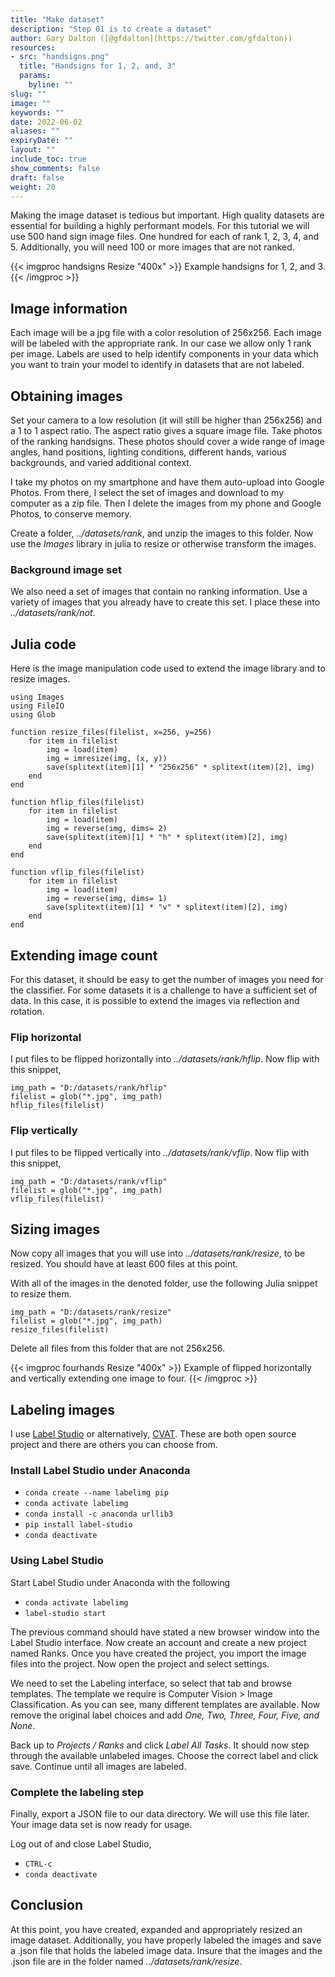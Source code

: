 ```yaml
---
title: "Make dataset"
description: "Step 01 is to create a dataset"
author: Gary Dalton ([@gfdalton](https://twitter.com/gfdalton))
resources:
- src: "handsigns.png"
  title: "Handsigns for 1, 2, and, 3"
  params:
    byline: ""
slug: ""
image: ""
keywords: ""
date: 2022-06-02
aliases: ""
expiryDate: ""
layout: ""
include_toc: true
show_comments: false
draft: false
weight: 20
---
```


Making the image dataset is tedious but important. High quality datasets are essential for building a highly performant models. For this tutorial we will use 500 hand sign image files. One hundred for each of rank 1, 2, 3, 4, and 5. Additionally, you will need 100 or more images that are not ranked.

{{< imgproc handsigns Resize "400x" >}}
Example handsigns for 1, 2, and 3.
{{< /imgproc >}}

## Image information

Each image will be a jpg file with a color resolution of 256x256. Each image will be labeled with the appropriate rank. In our case we allow only 1 rank per image. Labels are used to help identify components in your data which you want to train your model to identify in datasets that are not labeled.

## Obtaining images

Set your camera to a low resolution (it will still be higher than 256x256) and a 1 to 1 aspect ratio. The aspect ratio gives a square image file. Take photos of the ranking handsigns. These photos should cover a wide range of image angles, hand positions, lighting conditions, different hands, various backgrounds, and varied additional context.

I take my photos on my smartphone and have them auto-upload into Google Photos. From there, I select the set of images and download to my computer as a zip file. Then I delete the images from my phone and Google Photos, to conserve memory.

Create a folder, _../datasets/rank_, and unzip the images to this folder. Now use the _Images_ library in julia to resize or otherwise transform the images.

### Background image set
We also need a set of images that contain no ranking information. Use a variety of images that you already have to create this set. I place these into _../datasets/rank/not_.

## Julia code
Here is the image manipulation code used to extend the image library and to resize images.

    using Images
    using FileIO
    using Glob

    function resize_files(filelist, x=256, y=256)
        for item in filelist
            img = load(item)
            img = imresize(img, (x, y))
            save(splitext(item)[1] * "256x256" * splitext(item)[2], img)
        end
    end

    function hflip_files(filelist)
        for item in filelist
            img = load(item)
            img = reverse(img, dims= 2)
            save(splitext(item)[1] * "h" * splitext(item)[2], img)
        end
    end

    function vflip_files(filelist)
        for item in filelist
            img = load(item)
            img = reverse(img, dims= 1)
            save(splitext(item)[1] * "v" * splitext(item)[2], img)
        end
    end

## Extending image count

For this dataset, it should be easy to get the number of images you need for the classifier. For some datasets it is a challenge to have a sufficient set of data. In this case, it is possible to extend the images via reflection and rotation.

### Flip horizontal
I put files to be flipped horizontally into _../datasets/rank/hflip_. Now flip with this snippet,

    img_path = "D:/datasets/rank/hflip"
    filelist = glob("*.jpg", img_path)
    hflip_files(filelist)

### Flip vertically
I put files to be flipped vertically into _../datasets/rank/vflip_. Now flip with this snippet,

    img_path = "D:/datasets/rank/vflip"
    filelist = glob("*.jpg", img_path)
    vflip_files(filelist)

## Sizing images
Now copy all images that you will use into _../datasets/rank/resize_, to be resized. You should have at least 600 files at this point.

With all of the images in the denoted folder, use the following Julia snippet to resize them.

    img_path = "D:/datasets/rank/resize"
    filelist = glob("*.jpg", img_path)
    resize_files(filelist)

Delete all files from this folder that are not 256x256.

{{< imgproc fourhands Resize "400x" >}}
Example of flipped horizontally and vertically extending one image to four.
{{< /imgproc >}}

## Labeling images

I use [Label Studio](https://labelstud.io/) or alternatively, [CVAT](https://cvat.org/). These are both open source project and there are others you can choose from.

### Install Label Studio under Anaconda

* `conda create --name labelimg pip`
* `conda activate labelimg`
* `conda install -c anaconda urllib3`
* `pip install label-studio`
* `conda deactivate`

### Using Label Studio
Start Label Studio under Anaconda with the following
* `conda activate labelimg`
* `label-studio start`

The previous command should have stated a new browser window into the Label Studio interface. Now create an account and create a new project named Ranks. Once you have created the project, you import the image files into the project. Now open the project and select settings.

We need to set the Labeling interface, so select that tab and browse templates. The template we require is Computer Vision > Image Classification. As you can see, many different templates are available. Now remove the original label choices and add _One, Two, Three, Four, Five, and None_.

Back up to _Projects / Ranks_ and click _Label All Tasks_. It should now step through the available unlabeled images. Choose the correct label and click save. Continue until all images are labeled.

### Complete the labeling step
Finally, export a JSON file to our data directory. We will use this file later. Your image data set is now ready for usage.

Log out of and close Label Studio,

* `CTRL-c`
* `conda deactivate`

## Conclusion
At this point, you have created, expanded and appropriately resized an image dataset. Additionally, you have properly labeled the images and save a .json file that holds the labeled image data. Insure that the images and the .json file are in the folder named  _../datasets/rank/resize_.
